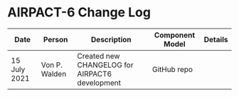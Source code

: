 # AIRPACT-6 Change Log

|Date|Person|Description|Component Model|Details|
|----|------|-----------|---------------|-------|
|15 July 2021 |Von P. Walden|Created new CHANGELOG for AIRPACT6 development |GitHub repo | |
